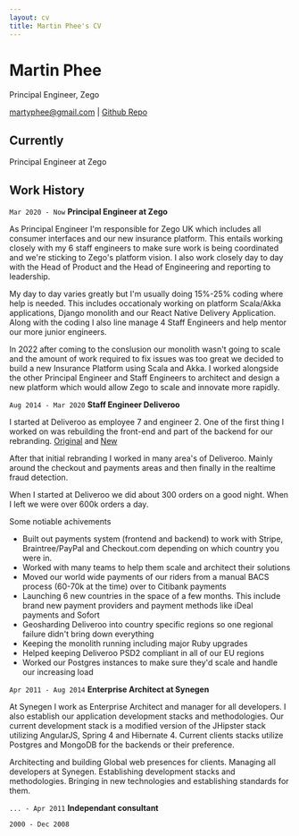 ```yaml
---
layout: cv
title: Martin Phee's CV
---
```

# Martin Phee
Principal Engineer, Zego

<div id="webaddress">
<a href="martyphee@gmail.com">martyphee@gmail.com</a>
| <a href="https://github.com/martyphee">Github Repo</a>
</div>


## Currently

Principal Engineer at Zego


## Work History

`Mar 2020 - Now`
__Principal Engineer at Zego__

As Principal Engineer I'm responsible for Zego UK which includes all consumer interfaces and our new insurance platform. This entails working closely with my 6 staff engineers to make sure work is being coordinated and we're sticking to Zego's platform vision. I also work closely day to day with the Head of Product and the Head of Engineering and reporting to leadership. 

My day to day varies greatly but I'm usually doing 15%-25% coding where help is needed. This includes occationaly working on platform Scala/Akka applications, Django monolith and our React Native Delivery Application. Along with the coding I also line manage 4 Staff Engineers and help mentor our more junior engineers.

In 2022 after coming to the conslusion our monolith wasn't going to scale and the amount of work required to fix issues was too great we decided to build a new Insurance Platform using Scala and Akka. I worked alongside the other Principal Engineer and Staff Engineers to architect and design a new platform which would allow Zego to scale and innovate more rapidly. 


`Aug 2014 - Mar 2020`
__Staff Engineer Deliveroo__

I started at Deliveroo as employee 7 and engineer 2. One of the first thing I worked on was rebuilding the front-end and part of the backend for our rebranding. [Original](https://web.archive.org/web/20140630215040/https://deliveroo.co.uk/) and [New](https://web.archive.org/web/20141215033841/https://deliveroo.co.uk/)

After that initial rebranding I worked in many area's of Deliveroo. Mainly around the checkout and payments areas and then finally in the realtime fraud detection.

When I started at Deliveroo we did about 300 orders on a good night. When I left we were over 600k orders a day.

Some notiable achivements
  - Built out payments system (frontend and backend) to work with Stripe, Braintree/PayPal and Checkout.com depending on which country you were in.
  - Worked with many teams to help them scale and architect their solutions
  - Moved our world wide payments of our riders from a manual BACS process (60-70k at the time) over to Citibank payments
  - Launching 6 new countries in the space of a few months. This include brand new payment providers and payment methods like iDeal payments and Sofort 
  - Geosharding Deliveroo into country specific regions so one regional failure didn't bring down everything
  - Keeping the monolith running including major Ruby upgrades
  - Helped keeping Deliveroo PSD2 compliant in all of our EU regions
  - Worked our Postgres instances to make sure they'd scale and handle our increasing load


`Apr 2011 - Aug 2014`
__Enterprise Architect at Synegen__

At Synegen I work as Enterprise Architect and manager for all developers. I also establish our application development stacks and methodologies. Our current development stack is a modified version of the JHipster stack utilizing AngularJS, Spring 4 and Hibernate 4. Current clients stacks utilize Postgres and MongoDB for the backends or their preference.

Architecting and building Global web presences for clients.
Managing all developers at Synegen.
Establishing development stacks and methodologies.
Bringing in new technologies and establishing standards for them.


`... - Apr 2011`
__Independant consultant__


`2000 - Dec 2008`

